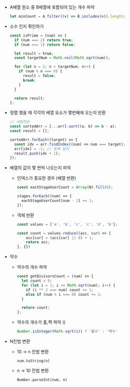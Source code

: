 - A배열 원소 중 B배열에 포함되어 있는 개수 파악

  ```js
  let minCount = A.filter((v) => B.includes(v)).length;
  ```



- 소수 인지 확인하기

  ```js
  const isPrime = (num) => {
    if (num === 2) return true;
    if (num === 1) return false;
  
    let result = true;
    const targetNum = Math.ceil(Math.sqrt(num));
  
    for (let n = 2; n < targetNum; n++) {
      if (num % n === 0) {
        result = false;
        break;
      }
    }
  
    return result;
  };
  ```

  



- 정렬 했을 때 각각의 배열 요소가 몇번째에 오는지 반환 

  ```js
  // 내림차순
  const sortedArr = [...arr].sort((a, b) => b - a);
  const result = [];
  
  sortedArr.forEach((target) => {
    const idx = arr.findIndex((num) => num === target);
    arr[idx] = -1; // 중복 방지
    result.push(idx + 1);
  });
  ```

  

- 배열의 값이 몇 번씩 나오는지 파악

  - 인덱스가 중요한 경우 (배열 반환)

    ```js
    const eachStageUserCount = Array(N).fill(0);
    
    stages.forEach((num) => {
      eachStageUserCount[num - 1] += 1;
    });
    ```

  - 객체 반환

    ```js
    const values = ['a', 'b', 'c', 'c', 'd', 'b'];
    
    const count = values.reduce((acc, cur) => {
        acc[cur] = (acc[cur] || 0) + 1;
        return acc;
    }, {})
    ```

    

- 약수

  - 약수의 개수 파악

    ```js
    const getDivisorsCount = (num) => {
      let count = 0;
      for (let i = 1; i <= Math.sqrt(num); i++) {
        if (i ** 2 === num) count += 1;
        else if (num % i === 0) count += 2;
      }
    
      return count;
    };
    ```

  - 약수의 개수가 홀,짝 파악 ()

    ```js
    Number.isInteger(Math.sqrt(i)) ? '홀수' : '짝수'
    ```

  

- N진법 변환

  - 10 -> n 진법 변환

    ```
    num.toString(n)
    ```

  - n -> 10 진법 변환

    ```
    Number.parseInt(num, n)
    ```

    
